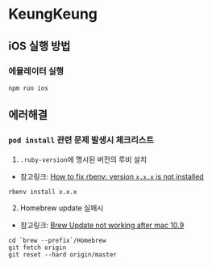 # KeungKeung


## iOS 실행 방법
### 에뮬레이터 실행
```shell
npm run ios
```
## 에러해결
### `pod install` 관련 문제 발생시 체크리스트
1. `.ruby-version`에 명시된 버전의 루비 설치
- 참고링크: [How to fix rbenv: version `x.x.x` is not installed](https://gist.github.com/esteedqueen/b605cdf78b0060299322033b6a60afc3)
```shell
rbenv install x.x.x
```
2. Homebrew update 실패시
- 참고링크: [Brew Update not working after mac 10.9](https://stackoverflow.com/a/20138806/17975809)
```shell
cd `brew --prefix`/Homebrew
git fetch origin
git reset --hard origin/master
```

